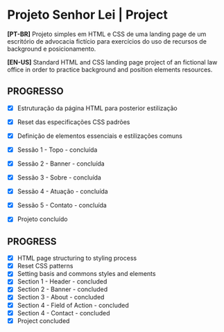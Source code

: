 # Projeto Senhor Lei | Project

**[PT-BR]** Projeto simples em HTML e CSS de uma landing page de um escritório de advocacia fictício para exercícios do uso de recursos de background e posicionamento.

**[EN-US]** Standard HTML and CSS landing page project of an fictional law office in order to practice background and position elements resources.

## PROGRESSO
- [X] Estruturação da página HTML para posterior estilização
- [X] Reset das especificações CSS padrões
- [X] Definição de elementos essenciais e estilizações comuns
- [X] Sessão 1 - Topo - concluída
- [X] Sessão 2 - Banner - concluída
- [X] Sessão 3 - Sobre - concluída
- [X] Sessão 4 - Atuação - concluída
- [X] Sessão 5 - Contato - concluída
- [X] Projeto concluído


## PROGRESS
- [X] HTML page structuring to styling process
- [X] Reset CSS patterns
- [X] Setting basis and commons styles and elements
- [X] Section 1 - Header - concluded
- [X] Section 2 - Banner - concluded
- [X] Section 3 - About - concluded
- [X] Section 4 - Field of Action - concluded
- [X] Section 4 - Contact - concluded
- [X] Project concluded
